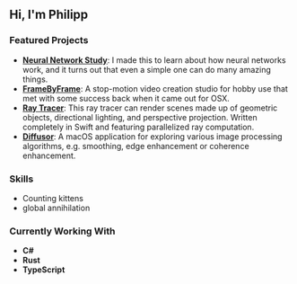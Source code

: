 ## Hi, I'm Philipp

### Featured Projects

- **[Neural Network Study](https://github.com/brend/neural-network-study)**: I made this to learn about how neural networks work, and it turns out that even a simple one can do many amazing things.
- **[FrameByFrame](https://github.com/brend/FrameByFrame)**: A stop-motion video creation studio for hobby use that met with some success back when it came out for OSX.
- **[Ray Tracer](https://github.com/brend/raytracer)**: This ray tracer can render scenes made up of geometric objects, directional lighting, and perspective projection. Written completely in Swift and featuring parallelized ray computation.
- **[Diffusor](https://github.com/brend/diffusor25)**: A macOS application for exploring various image processing algorithms, e.g. smoothing, edge enhancement or coherence enhancement.

### Skills

- Counting kittens
- global annihilation

### Currently Working With

- **C#**
- **Rust**
- **TypeScript**
